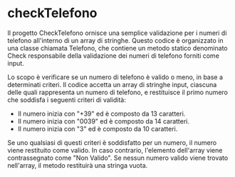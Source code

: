 # checkTelefono

Il progetto CheckTelefono ornisce una semplice validazione per i numeri di telefono all'interno di un array di stringhe. Questo codice è organizzato in una classe chiamata Telefono, che contiene un metodo statico denominato Check responsabile della validazione dei numeri di telefono forniti come input. 

Lo scopo è verificare se un numero di telefono è valido o meno, in base a determinati criteri. Il codice accetta un array di stringhe input, ciascuna delle quali rappresenta un numero di telefono, e restituisce il primo numero che soddisfa i seguenti criteri di validità:
- Il numero inizia con "+39" ed è composto da 13 caratteri.
- Il numero inizia con "0039" ed è composto da 14 caratteri.
- Il numero inizia con "3" ed è composto da 10 caratteri.

Se uno qualsiasi di questi criteri è soddisfatto per un numero, il numero viene restituito come valido. In caso contrario, l'elemento dell'array viene contrassegnato come "Non Valido". Se nessun numero valido viene trovato nell'array, il metodo restituirà una stringa vuota. 

